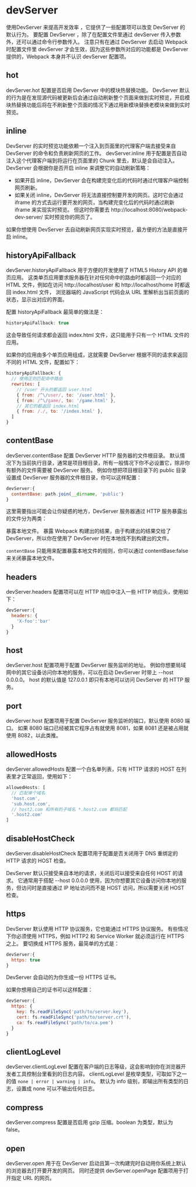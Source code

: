 # devServer

使用DevServer 来提高开发效率 ，它提供了一些配置项可以改变 DevServer 的默认行为。 要配置 DevServer ，除了在配置文件里通过 devServer 传入参数外，还可以通过命令行参数传入。 注意只有在通过 DevServer 去启动 Webpack 时配置文件里 devServer 才会生效，因为这些参数所对应的功能都是 DevServer 提供的，Webpack 本身并不认识 devServer 配置项。


## hot

devServer.hot 配置是否启用 DevServer 中的模块热替换功能。 DevServer 默认的行为是在发现源代码被更新后会通过自动刷新整个页面来做到实时预览，开启模块热替换功能后将在不刷新整个页面的情况下通过用新模块替换老模块来做到实时预览。


## inline

DevServer 的实时预览功能依赖一个注入到页面里的代理客户端去接受来自 DevServer 的命令和负责刷新网页的工作。 devServer.inline 用于配置是否自动注入这个代理客户端到将运行在页面里的 Chunk 里去，默认是会自动注入。 DevServer 会根据你是否开启 inline 来调整它的自动刷新策略：

- 如果开启 inline，DevServer 会在构建完变化后的代码时通过代理客户端控制网页刷新。
- 如果关闭 inline，DevServer 将无法直接控制要开发的网页。这时它会通过 iframe 的方式去运行要开发的网页，当构建完变化后的代码时通过刷新 iframe 来实现实时预览。 但这时你需要去 http://localhost:8080/webpack-dev-server/ 实时预览你的网页了。

如果你想使用 DevServer 去自动刷新网页实现实时预览，最方便的方法是直接开启 inline。




## historyApiFallback

devServer.historyApiFallback 用于方便的开发使用了 HTML5 History API 的单页应用。 这类单页应用要求服务器在针对任何命中的路由时都返回一个对应的 HTML 文件，例如在访问 http://localhost/user 和 http://localhost/home 时都返回 index.html 文件， 浏览器端的 JavaScript 代码会从 URL 里解析出当前页面的状态，显示出对应的界面。

配置 historyApiFallback 最简单的做法是：
```js
historyApiFallback: true
```
这会导致任何请求都会返回 index.html 文件，这只能用于只有一个 HTML 文件的应用。

如果你的应用由多个单页应用组成，这就需要 DevServer 根据不同的请求来返回不同的 HTML 文件，配置如下：
```js
historyApiFallback: {
  // 使用正则匹配命中路由
  rewrites: [
    // /user 开头的都返回 user.html
    { from: /^\/user/, to: '/user.html' },
    { from: /^\/game/, to: '/game.html' },
    // 其它的都返回 index.html
    { from: /./, to: '/index.html' },
  ]
}
```



## contentBase

devServer.contentBase 配置 DevServer HTTP 服务器的文件根目录。 默认情况下为当前执行目录，通常是项目根目录，所有一般情况下你不必设置它，除非你有额外的文件需要被 DevServer 服务。 例如你想把项目根目录下的 public 目录设置成 DevServer 服务器的文件根目录，你可以这样配置：
```js
devServer:{
  contentBase: path.join(__dirname, 'public')
}
```
这里需要指出可能会让你疑惑的地方，DevServer 服务器通过 HTTP 服务暴露出的文件分为两类：

暴露本地文件。
暴露 Webpack 构建出的结果，由于构建出的结果交给了 DevServer，所以你在使用了 DevServer 时在本地找不到构建出的文件。

`contentBase` 只能用来配置暴露本地文件的规则，你可以通过 contentBase:false 来关闭暴露本地文件。


## headers

devServer.headers 配置项可以在 HTTP 响应中注入一些 HTTP 响应头，使用如下：
```js
devServer:{
  headers: {
    'X-foo':'bar'
  }
}
```


## host

devServer.host 配置项用于配置 DevServer 服务监听的地址。 例如你想要局域网中的其它设备访问你本地的服务，可以在启动 DevServer 时带上 --host 0.0.0.0。 host 的默认值是 127.0.0.1 即只有本地可以访问 DevServer 的 HTTP 服务。


## port

devServer.host 配置项用于配置 DevServer 服务监听的端口，默认使用 8080 端口。 如果 8080 端口已经被其它程序占有就使用 8081，如果 8081 还是被占用就使用 8082，以此类推。

## allowedHosts

devServer.allowedHosts 配置一个白名单列表，只有 HTTP 请求的 HOST 在列表里才正常返回，使用如下：
```js
allowedHosts: [
  // 匹配单个域名
  'host.com',
  'sub.host.com',
  // host2.com 和所有的子域名 *.host2.com 都将匹配
  '.host2.com'
]
```


## disableHostCheck

devServer.disableHostCheck 配置项用于配置是否关闭用于 DNS 重绑定的 HTTP 请求的 HOST 检查。

DevServer 默认只接受来自本地的请求，关闭后可以接受来自任何 HOST 的请求。 它通常用于搭配 --host 0.0.0.0 使用，因为你想要其它设备访问你本地的服务，但访问时是直接通过 IP 地址访问而不是 HOST 访问，所以需要关闭 HOST 检查。


## https

DevServer 默认使用 HTTP 协议服务，它也能通过 HTTPS 协议服务。 有些情况下你必须使用 HTTPS，例如 HTTP2 和 Service Worker 就必须运行在 HTTPS 之上。 要切换成 HTTPS 服务，最简单的方式是：
```js
devServer:{
  https: true
}
```
DevServer 会自动的为你生成一份 HTTPS 证书。

如果你想用自己的证书可以这样配置：
```js
devServer:{
  https: {
    key: fs.readFileSync('path/to/server.key'),
    cert: fs.readFileSync('path/to/server.crt'),
    ca: fs.readFileSync('path/to/ca.pem')
  }
}
```

## clientLogLevel

devServer.clientLogLevel 配置在客户端的日志等级，这会影响到你在浏览器开发者工具控制台里看到的日志内容。 clientLogLevel 是枚举类型，可取如下之一的值 `none | error | warning | info`。 默认为 info 级别，即输出所有类型的日志，设置成 none 可以不输出任何日志。


## compress

devServer.compress 配置是否启用 gzip 压缩。boolean 为类型，默认为 false。


## open

devServer.open 用于在 DevServer 启动且第一次构建完时自动用你系统上默认的浏览器去打开要开发的网页。 同时还提供 devServer.openPage 配置项用于打开指定 URL 的网页。


